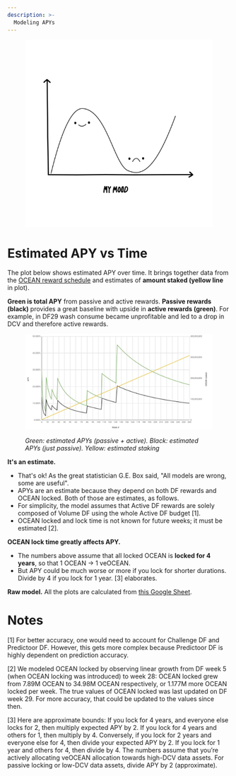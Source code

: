 ```yaml
---
description: >-
  Modeling APYs
---
```


<figure><img src="../.gitbook/assets/gif/my-mood-plot.gif" alt=""><figcaption><p></p></figcaption></figure>

# Estimated APY vs Time

The plot below shows estimated APY over time. It brings together data from the [OCEAN reward schedule](reward-schedule) and estimates of **amount staked (yellow line** in plot).

**Green is total APY** from passive and active rewards.  **Passive rewards (black)** provides a great baseline with upside in **active rewards (green)**. For example, in DF29 wash consume became unprofitable and led to a drop in DCV and therefore active rewards.

<figure><img src="../.gitbook/assets/data-farming/example_apys.png" alt="" width="563"><figcaption><p><em>Green: estimated APYs (passive + active). Black: estimated APYs (just passive). Yellow: estimated staking</em> </p></figcaption></figure>

**It's an estimate.**
- That's ok! As the great statistician G.E. Box said, "All models are wrong, some are useful".
- APYs are an estimate because they depend on both DF rewards and OCEAN locked. Both of those are estimates, as follows.
- For simplicity, the model assumes that Active DF rewards are solely composed of Volume DF using the whole Active DF budget [1].
- OCEAN locked and lock time is not known for future weeks; it must be estimated [2].

**OCEAN lock time greatly affects APY.**
- The numbers above assume that all locked OCEAN is **locked for 4 years**, so that 1 OCEAN → 1 veOCEAN.
- But APY could be much worse or more if you lock for shorter durations. Divide by 4 if you lock for 1 year. [3] elaborates.

**Raw model.** All the plots are calculated from [this Google Sheet](https://docs.google.com/spreadsheets/d/1F4o7PbV45yW1aPWOJ2rwZEKkgJXbIk5Yq7tj8749drc/edit#gid=1051477754).


# Notes

[1] For better accuracy, one would need to account for Challenge DF and Predictoor DF. However, this gets more complex because Predictoor DF is highly dependent on prediction accuracy.

[2] We modeled OCEAN locked by observing linear growth from DF week 5 (when OCEAN locking was introduced) to week 28: OCEAN locked grew from 7.89M OCEAN to 34.98M OCEAN respectively, or 1.177M more OCEAN locked per week. The true values of OCEAN locked was last updated on DF week 29. For more accuracy, that could be updated to the values since then.

[3] Here are approximate bounds: If you lock for 4 years, and everyone else locks for 2, then multiply expected APY by 2. If you lock for 4 years and others for 1, then multiply by 4. Conversely, if you lock for 2 years and everyone else for 4, then divide your expected APY by 2. If you lock for 1 year and others for 4, then divide by 4. The numbers assume that you’re actively allocating veOCEAN allocation towards high-DCV data assets. For passive locking or low-DCV data assets, divide APY by 2 (approximate).

